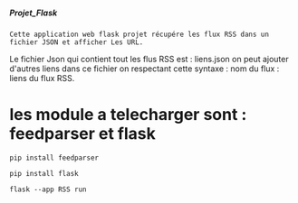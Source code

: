 #####  Projet_Flask
                      
    Cette application web flask projet récupére les flux RSS dans un fichier JSON et afficher Les URL.
    
Le fichier Json qui contient tout les flus RSS est : liens.json
  on peut ajouter d'autres liens dans ce fichier on respectant cette syntaxe : nom du flux : liens du flux RSS.
  

# les module a telecharger sont : feedparser et flask 

``` pip install feedparser ```

``` pip install flask ```




``` flask --app RSS run ```



